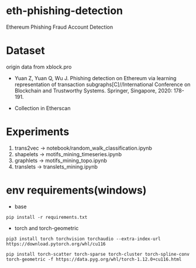 # eth-phishing-detection
Ethereum Phishing Fraud Account Detection

# Dataset
origin data from xblock.pro
* Yuan Z, Yuan Q, Wu J. Phishing detection on Ethereum via learning representation of transaction subgraphs[C]//International Conference on Blockchain and Trustworthy Systems. Springer, Singapore, 2020: 178-191.

* Collection in Etherscan

# Experiments
1. trans2vec -> notebook/random_walk_classification.ipynb
2. shapelets -> motifs_mining_timeseries.ipynb
3. graphlets -> motifs_mining_topo.ipynb
4. translets -> translets_mining.ipynb


# env requirements(windows)
* base

```
pip install -r requirements.txt
```

* torch and torch-geometric
```
pip3 install torch torchvision torchaudio --extra-index-url https://download.pytorch.org/whl/cu116
```
```
pip install torch-scatter torch-sparse torch-cluster torch-spline-conv torch-geometric -f https://data.pyg.org/whl/torch-1.12.0+cu116.html
```
